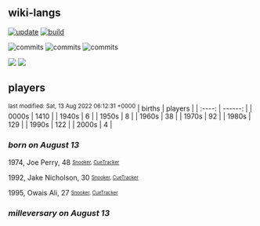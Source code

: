 ## wiki-langs
[![update](https://github.com/dreamerminsk/wiki-langs/actions/workflows/update-tables.yml/badge.svg)](https://github.com/dreamerminsk/wiki-langs/actions/workflows/update-tables.yml)
[![build](https://github.com/dreamerminsk/wiki-langs/actions/workflows/build.yml/badge.svg)](https://github.com/dreamerminsk/wiki-langs/actions/workflows/build.yml)

![commits](https://img.shields.io/github/commit-activity/y/dreamerminsk/wiki-langs)
![commits](https://img.shields.io/github/commit-activity/m/dreamerminsk/wiki-langs)
![commits](https://img.shields.io/github/commit-activity/w/dreamerminsk/wiki-langs)

![](https://img.shields.io/github/languages/code-size/dreamerminsk/wiki-langs)
![](https://img.shields.io/github/repo-size/dreamerminsk/wiki-langs)

## players
<sup>last modified: Sat, 13 Aug 2022 06:12:31 +0000</sup>
| births | players |
| :----: | ------: |
| 0000s | 1410 |
| 1940s | 6 |
| 1950s | 8 |
| 1960s | 38 |
| 1970s | 92 |
| 1980s | 129 |
| 1990s | 122 |
| 2000s | 4 |

### ***born on August 13***
1974, Joe Perry, 48 <sub><sup>[Snooker](http://www.snooker.org/res/index.asp?player=168), [CueTracker](http://cuetracker.net/Players/joe-perry/)</sup></sub>

1992, Jake Nicholson, 30 <sub><sup>[Snooker](http://www.snooker.org/res/index.asp?player=138), [CueTracker](http://cuetracker.net/Players/jake-nicholson/)</sup></sub>

1995, Owais Ali, 27 <sub><sup>[Snooker](http://www.snooker.org/res/index.asp?player=1724), [CueTracker](http://cuetracker.net/Players/owais-ali/)</sup></sub>


### ***milleversary on August 13***



